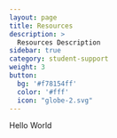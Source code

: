 ```yaml
---
layout: page
title: Resources
description: >
  Resources Description
sidebar: true
category: student-support
weight: 3
button:
  bg: '#f78154ff'
  color: '#fff'
  icon: "globe-2.svg"
---
```


Hello World
